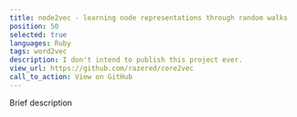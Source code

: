 ```yaml
---
title: node2vec - learning node representations through random walks
position: 50
selected: true
languages: Ruby
tags: word2vec
description: I don't intend to publish this project ever.
view_url: https://github.com/razered/core2vec
call_to_action: View on GitHub
---
```


Brief description